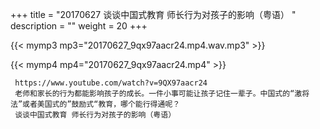 +++
title = "20170627  谈谈中国式教育 师长行为对孩子的影响（粤语） "
description = ""
weight = 20
+++

{{< mymp3 mp3="20170627_9qx97aacr24.mp4.wav.mp3" >}}

{{< mymp4 mp4="20170627_9qx97aacr24.mp4" >}}

     https://www.youtube.com/watch?v=9QX97aacr24 
     老师和家长的行为都能影响孩子的成长。一件小事可能让孩子记住一辈子。中国式的“激将法”或者美国式的”鼓励式“教育，哪个能行得通呢？ 
     谈谈中国式教育 师长行为对孩子的影响（粤语） 
